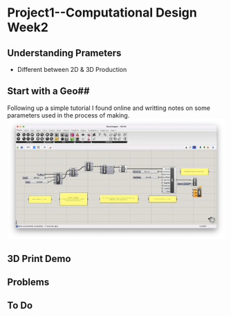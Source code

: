 # Project1--Computational Design Week2 #
## Understanding Prameters ##
- Different between 2D & 3D Production

## Start with a Geo##
Following up a simple tutorial I found online and writting notes on some parameters used in the process of making. 
![alt text](GrasshopperInterface9_4.png)
## 3D Print Demo ##

## Problems ##

## To Do ##
